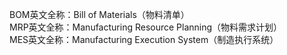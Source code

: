 BOM英文全称：Bill of Materials（物料清单）<br>
MRP英文全称：Manufacturing Resource Planning（物料需求计划）<br>
MES英文全称：Manufacturing Execution System（制造执行系统）<br>
